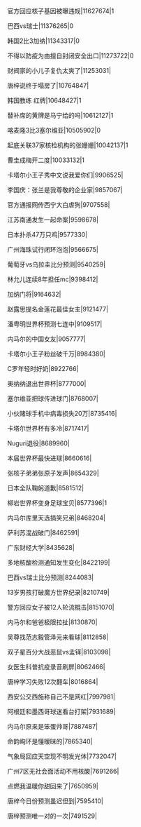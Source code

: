 官方回应核子基因被曝违规|11627674|1

巴西vs瑞士|11376265|0

韩国2比3加纳|11343317|0

不得以防疫为由擅自封闭安全出口|11273722|0

财阀家的小儿子复仇太爽了|11253031|

唐梓说终于塌房了|10764847|

韩国教练 红牌|10648427|1

替补席的黄牌是马宁给的吗|10612127|1

喀麦隆3比3塞尔维亚|10505902|0

起底关联37家核检机构的张姗姗|10042137|1

曹圭成梅开二度|10033132|1

卡塔尔小王子秀中文说我爱你们|9906525|

李国庆：张兰是我尊敬的企业家|9857067|

官方通报网传西宁大白虐狗|9707558|

江苏南通发生一起命案|9598678|

日本扑杀47万只鸡|9577330|

广州海珠试行闭环泡泡|9566675|

葡萄牙vs乌拉圭比分预测|9540259|

林允儿连续8年担任mc|9398412|

加纳门将|9164632|

赵露思提名金莲花最佳女主|9121477|

潘粤明世界杯预测七连中|9109517|

内马尔的中国女友|9057777|

卡塔尔小王子粉丝破千万|8984380|

C罗年轻时好奶|8922766|

奥纳纳退出世界杯|8777000|

塞尔维亚把球传进球门|8768007|

小伙赌球手机中病毒损失20万|8735416|

卡塔尔世界杯有多冷|8717417|

Nuguri退役|8689960|

本届世界杯最快进球|8660616|

张核子弟弟张原子发声|8654329|

日本全队鞠躬道歉|8581512|

柳岩世界杯变身足球宝贝|8577396|1

内马尔库里天选搞笑兄弟|8468204|

萨利苏混战破门|8462591|

广东财经大学|8435628|

多地核酸检测通知发生变化|8422199|

巴西vs瑞士比分预测|8244083|

13岁男孩打破魔方世界纪录|8210749|

警方回应女子被12人轮流棍击|8151070|

内马尔和爸爸极限拉扯|8130870|

吴尊找范志毅管泽元来看球|8112858|

双子星百分大战恶鼠vs孟铎|8103098|

女医生科普抗疫录音刷屏|8062466|

唐梓学习失败12次翻车|8016864|

西安公交西施称自己不是网红|7997981|

阿根廷和墨西哥球迷看台打架|7931689|

内马尔原来是笨蛋帅哥|7887487|

命韵峋环是懂暧昧的|7865340|

气象局回应天空现不明发光体|7732047|

广州7区无社会面活动不用核酸|7691266|

点燃我温暖你甜回来了|7650959|

唐梓今日份预测虽迟但到|7595410|

唐梓预测唯一对的一次|7491529|

